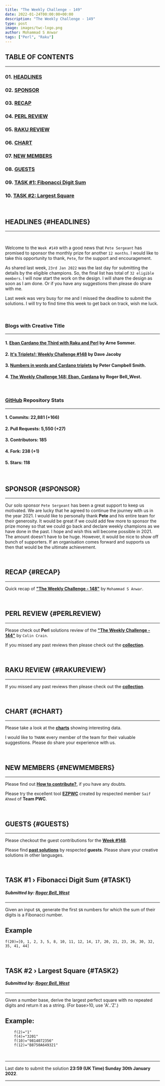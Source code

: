 ```yaml
---
title: "The Weekly Challenge - 149"
date: 2022-01-24T00:00:00+00:00
description: "The Weekly Challenge - 149"
type: post
image: images/twc-logo.png
author: Mohammad S Anwar
tags: ["Perl", "Raku"]
---
```


## TABLE OF CONTENTS
***

### 01. [HEADLINES](#HEADLINES)
### 02. [SPONSOR](#SPONSOR)
### 03. [RECAP](#RECAP)
### 04. [PERL REVIEW](#PERLREVIEW)
### 05. [RAKU REVIEW](#RAKUREVIEW)
### 06. [CHART](#CHART)
### 07. [NEW MEMBERS](#NEWMEMBERS)
### 08. [GUESTS](#GUESTS)
### 09. [TASK #1: Fibonacci Digit Sum](#TASK1)
### 10. [TASK #2: Largest Square](#TASK2)
<br>

## HEADLINES {#HEADLINES}
***

<br>

Welcome to the `Week #149` with a good news that `Pete Sergeant` has promised to sponsor the monthly prize for another `12 months`. I would like to take this opportunity to thank, `Pete`, for the support and encouragement.

As shared last week, `23rd Jan 2022` was the last day for submitting the details by the eligible champions. So, the final list has total of `32 eligible members`. I will now start the work on the design. I will share the design as soon as I am done. Or if you have any suggestions then please do share with me.

Last week was very busy for me and I missed the deadline to submit the solutions. I will try to find time this week to get back on track, wish me luck.

<br>

### Blogs with Creative Title
***

#### 1. [Eban Cardano the Third with Raku and Perl](https://raku-musings.com/eban-cardano.html) by Arne Sommer.
#### 2. [It's Triplets!: Weekly Challenge #148](https://jacoby.github.io/2022/01/19/its-triplets-weekly-challenge-148.html) by Dave Jacoby
#### 3. [Numbers in words and Cardano triplets](https://pjcs-pwc.blogspot.com/2022/01/numbers-in-words-and-cardano-triplets.html) by Peter Campbell Smith.
#### 4. [The Weekly Challenge 148: Eban, Cardana](https://blog.firedrake.org/archive/2022/01/The_Weekly_Challenge_148__Eban__Cardano.html) by Roger Bell_West.

<br>

### [GitHub](https://github.com/manwar/perlweeklychallenge-club) Repository Stats
***

#### 1. Commits: 22,881 (+166)
#### 2. Pull Requests: 5,550 (+27)
#### 3. Contributors: 185
#### 4. Fork: 238 (+1)
#### 5. Stars: 118

<br>

## SPONSOR {#SPONSOR}
***

Our solo sponsor `Pete Sergeant` has been a great support to keep us motivated. We are lucky that he agreed to continue the journey with us in the year 2021. I would like to personally thank **Pete** and his entire team for their generosity. It would be great if we could add few more to sponsor the prize money so that we could go back and declare weekly champions as we have done in the past. I hope and wish this will become possible in 2021. The amount doesn't have to be huge. However, it would be nice to show off bunch of supporters. If an organisation comes forward and supports us then that would be the ultimate achievement.

<br>

## RECAP {#RECAP}
***

Quick recap of **["The Weekly Challenge - 148"](/blog/recap-challenge-148)** by `Mohammad S Anwar`.

<br>

## PERL REVIEW {#PERLREVIEW}
***

Please check out **Perl** solutions review of the **["The Weekly Challenge - 144"](/blog/review-challenge-144)** by `Colin Crain`.

If you missed any past reviews then please check out the [**collection**](/p5-reviews).

<br>

## RAKU REVIEW {#RAKUREVIEW}
***

If you missed any past reviews then please check out the [**collection**](/p6-reviews).

<br>

## CHART {#CHART}
***

Please take a look at the [**charts**](/chart) showing interesting data.

I would like to `THANK` every member of the team for their valuable suggestions. Please do share your experience with us.

<br>

## NEW MEMBERS {#NEWMEMBERS}
***

Please find out [**How to contribute?**](/blog/how-to-contribute), if you have any doubts.

Please try the excellent tool [**EZPWC**](https://github.com/saiftynet/EZPWC) created by respected member `Saif Ahmed` of **Team PWC**.

<br>

## GUESTS {#GUESTS}
***

Please checkout the guest contributions for the [**Week #148**](/blog/guest-contribution/#148).

Please find [**past solutions**](/blog/guest-contribution) by respected **guests**. Please share your creative solutions in other languages.

<br>

## TASK #1 › Fibonacci Digit Sum {#TASK1}
##### **Submitted by:** [Roger Bell_West](https://blog.firedrake.org/)
***

Given an input `$N`, generate the first `$N` numbers for which the sum of their digits is a Fibonacci number.

## Example

    f(20)=[0, 1, 2, 3, 5, 8, 10, 11, 12, 14, 17, 20, 21, 23, 26, 30, 32, 35, 41, 44]

<br>

## TASK #2 › Largest Square {#TASK2}
##### **Submitted by:** [Roger Bell_West](https://blog.firedrake.org/)
***

Given a number base, derive the largest perfect square with no repeated digits and return it as a string. (For base>10, use 'A'..'Z'.)

## Example:

        f(2)="1"
        f(4)="3201"
        f(10)="9814072356"
        f(12)="B8750A649321"

<br>

***

Last date to submit the solution **23:59 (UK Time) Sunday 30th January 2022**.

***
